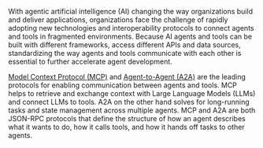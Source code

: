 With agentic artificial intelligence (AI) changing the way organizations build and deliver applications, organizations face the challenge of rapidly adopting new technologies and interoperability protocols to connect agents and tools in fragmented environments. Because AI agents and tools can be built with different frameworks, access different APIs and data sources, standardizing the way agents and tools communicate with each other is essential to further accelerate agent development. 

[Model Context Protocol (MCP)](https://modelcontextprotocol.io/docs/getting-started/intro) and [Agent-to-Agent (A2A)](https://github.com/a2aproject/A2A) are the leading protocols for enabling communication between agents and tools. MCP helps to retrieve and exchange context with Large Language Models (LLMs) and connect LLMs to tools. A2A on the other hand solves for long-running tasks and state management across multiple agents. MCP and A2A are both JSON-RPC protocols that define the structure of how an agent describes what it wants to do, how it calls tools, and how it hands off tasks to other agents.